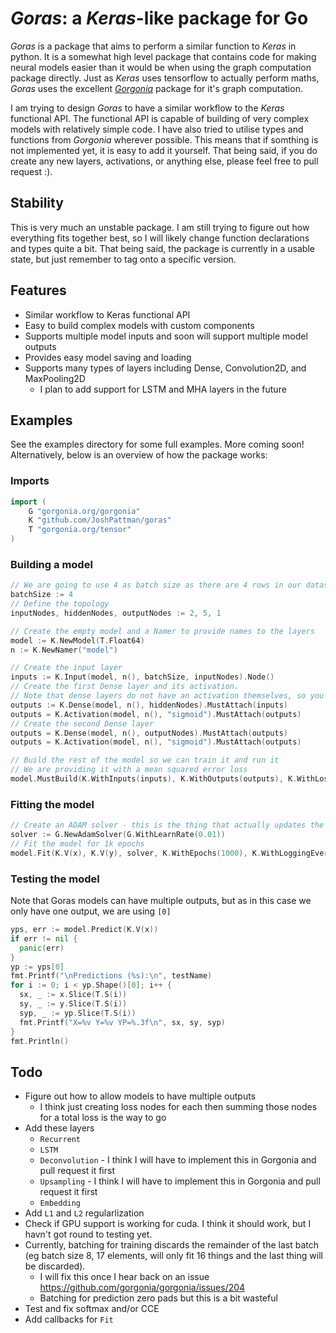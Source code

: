 # _Goras_: a _Keras_-like package for Go
_Goras_ is a package that aims to perform a similar function to _Keras_ in python. It is a somewhat high level package that contains code for making neural models easier than it would be when using the graph computation package directly. Just as _Keras_ uses tensorflow to actually perform maths, _Goras_ uses the excellent [_Gorgonia_](https://gorgonia.org) package for it's graph computation.

I am trying to design _Goras_ to have a similar workflow to the _Keras_ functional API. The functional API is capable of building of very complex models with relatively simple code. I have also tried to utilise types and functions from _Gorgonia_ wherever possible. This means that if somthing is not implemented yet, it is easy to add it yourself. That being said, if you do create any new layers, activations, or anything else, please feel free to pull request :).

## Stability
This is very much an unstable package. I am still trying to figure out how everything fits together best, so I will likely change function declarations and types quite a bit. That being said, the package is currently in a usable state, but just remember to tag onto a specific version.

## Features
- Similar workflow to Keras functional API
- Easy to build complex models with custom components
- Supports multiple model inputs and soon will support multiple model outputs
- Provides easy model saving and loading
- Supports many types of layers including Dense, Convolution2D, and MaxPooling2D
  - I plan to add support for LSTM and MHA layers in the future
## Examples
See the examples directory for some full examples. More coming soon! Alternatively, below is an overview of how the package works:

### Imports
```go
import (
	G "gorgonia.org/gorgonia"
	K "github.com/JoshPattman/goras"
	T "gorgonia.org/tensor"
)
```

### Building a model
```go
// We are going to use 4 as batch size as there are 4 rows in our dataset
batchSize := 4
// Define the topology
inputNodes, hiddenNodes, outputNodes := 2, 5, 1

// Create the empty model and a Namer to provide names to the layers
model := K.NewModel(T.Float64)
n := K.NewNamer("model")

// Create the input layer
inputs := K.Input(model, n(), batchSize, inputNodes).Node()
// Create the first Dense layer and its activation.
// Note that dense layers do not have an activation themselves, so you have to add one manually after
outputs := K.Dense(model, n(), hiddenNodes).MustAttach(inputs)
outputs = K.Activation(model, n(), "sigmoid").MustAttach(outputs)
// Create the second Dense layer
outputs = K.Dense(model, n(), outputNodes).MustAttach(outputs)
outputs = K.Activation(model, n(), "sigmoid").MustAttach(outputs)

// Build the rest of the model so we can train it and run it
// We are providing it with a mean squared error loss
model.MustBuild(K.WithInputs(inputs), K.WithOutputs(outputs), K.WithLosses(K.MSE))
```

### Fitting the model
```go
// Create an ADAM solver - this is the thing that actually updates the weights
solver := G.NewAdamSolver(G.WithLearnRate(0.01))
// Fit the model for 1k epochs
model.Fit(K.V(x), K.V(y), solver, K.WithEpochs(1000), K.WithLoggingEvery(100))
```

### Testing the model
Note that Goras models can have multiple outputs, but as in this case we only have one output, we are using `[0]`
```go
yps, err := model.Predict(K.V(x))
if err != nil {
  panic(err)
}
yp := yps[0]
fmt.Printf("\nPredictions (%s):\n", testName)
for i := 0; i < yp.Shape()[0]; i++ {
  sx, _ := x.Slice(T.S(i))
  sy, _ := y.Slice(T.S(i))
  syp, _ := yp.Slice(T.S(i))
  fmt.Printf("X=%v Y=%v YP=%.3f\n", sx, sy, syp)
}
fmt.Println()
```

## Todo
- Figure out how to allow models to have multiple outputs
  - I think just creating loss nodes for each then summing those nodes for a total loss is the way to go
- Add these layers
  - `Recurrent`
  - `LSTM`
  - `Deconvolution` - I think I will have to implement this in Gorgonia and pull request it first
  - `Upsampling` - I think I will have to implement this in Gorgonia and pull request it first
  - `Embedding`
- Add `L1` and `L2` regularlization
- Check if GPU support is working for cuda. I think it should work, but I havn't got round to testing yet.
- Currently, batching for training discards the remainder of the last batch (eg batch size 8, 17 elements, will only fit 16 things and the last thing will be discarded).
  - I will fix this once I hear back on an issue https://github.com/gorgonia/gorgonia/issues/204
  - Batching for prediction zero pads but this is a bit wasteful
- Test and fix softmax and/or CCE
- Add callbacks for `Fit`